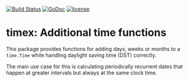 [![Build Status](https://secure.travis-ci.org/classmarkets/timex.png?branch=master)](http://travis-ci.org/classmarkets/timex)
[![GoDoc](https://godoc.org/github.com/classmarkets/timex?status.svg)](https://godoc.org/github.com/classmarkets/timex)
[![license](https://img.shields.io/badge/license-MIT-4183c4.svg)](https://github.com/classmarkets/timex/blob/master/LICENSE)

# timex: Additional time functions
 
This package provides functions for adding days, weeks or months to 
a `time.Time` while handling daylight saving time (DST) correctly.

The main use case for this is calculating periodically recurrent dates that
happen at greater intervals but always at the same clock time. 
